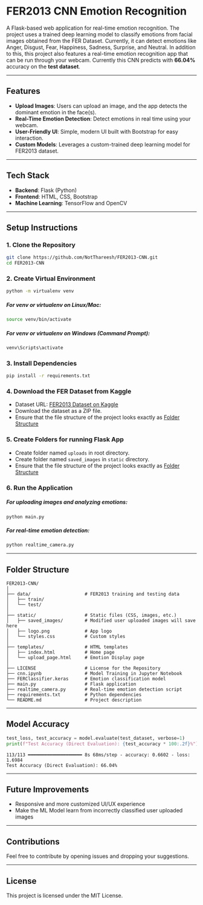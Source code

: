 # FER2013 CNN Emotion Recognition

A Flask-based web application for real-time emotion recognition. The project uses a trained deep learning model to classify emotions from facial images obtained from the FER Dataset. Currently, it can detect emotions like Anger, Disgust, Fear, Happiness, Sadness, Surprise, and Neutral.
In addition to this, this project also features a real-time emotion recognition app that can be run through your webcam. Currently this CNN predicts with **66.04%** accuracy on the **test dataset**.

---
    
## Features
- **Upload Images**: Users can upload an image, and the app detects the dominant emotion in the face(s).  
- **Real-Time Emotion Detection**: Detect emotions in real time using your webcam.  
- **User-Friendly UI**: Simple, modern UI built with Bootstrap for easy interaction.  
- **Custom Models**: Leverages a custom-trained deep learning model for FER2013 dataset.  

---

## Tech Stack  
- **Backend**: Flask (Python)  
- **Frontend**: HTML, CSS, Bootstrap  
- **Machine Learning**: TensorFlow and OpenCV

---

## Setup Instructions  

### 1. Clone the Repository  
```bash
git clone https://github.com/NotThareesh/FER2013-CNN.git
cd FER2013-CNN
```
### 2. Create Virtual Environment
```bash
python -m virtualenv venv
```
##### For venv or virtualenv on Linux/Mac:
```bash
source venv/bin/activate
```
##### For venv or virtualenv on Windows (Command Prompt):
```bash
venv\Scripts\activate
```
### 3. Install Dependencies
```bash
pip install -r requirements.txt
```
### 4. Download the FER Dataset from Kaggle
- Dataset URL: [FER2013 Dataset on Kaggle](https://www.kaggle.com/datasets/msambare/fer2013)
- Download the dataset as a ZIP file.
- Ensure that the file structure of the project looks exactly as [Folder Structure](#folder-structure)
### 5. Create Folders for running Flask App
- Create folder named ```uploads``` in root directory.
- Create folder named ```saved_images``` in ```static``` directory.
- Ensure that the file structure of the project looks exactly as [Folder Structure](#folder-structure)

### 6. Run the Application
##### For uploading images and analyzing emotions:
```bash
python main.py
```
##### For real-time emotion detection:
```bash
python realtime_camera.py
```

---

## Folder Structure
```
FER2013-CNN/
│
├── data/                    # FER2013 training and testing data
│   ├── train/
│   └── test/
│
├── static/                  # Static files (CSS, images, etc.)
│   ├── saved_images/        # Modified user uploaded images will save here
│   ├── logo.png             # App logo
│   └── styles.css           # Custom styles
│
├── templates/               # HTML templates
│   ├── index.html           # Home page
│   └── upload_page.html     # Emotion Display page
│
├── LICENSE                  # License for the Repository
├── cnn.ipynb                # Model Training in Jupyter Notebook
├── FERClassifier.keras      # Emotion classification model 
├── main.py                  # Flask application
├── realtime_camera.py       # Real-time emotion detection script
├── requirements.txt         # Python dependencies
└── README.md                # Project description
```

---

## Model Accuracy
```python
test_loss, test_accuracy = model.evaluate(test_dataset, verbose=1)
print(f"Test Accuracy (Direct Evaluation): {test_accuracy * 100:.2f}%")
```
```
113/113 ━━━━━━━━━━━━━━━━━━━━ 8s 68ms/step - accuracy: 0.6602 - loss: 1.6984
Test Accuracy (Direct Evaluation): 66.04%
```

---

## Future Improvements
- Responsive and more customized UI/UX experience
- Make the ML Model learn from incorrectly classified user uploaded images

---

## Contributions
Feel free to contribute by opening issues and dropping your suggestions.

---

## License
This project is licensed under the MIT License.
